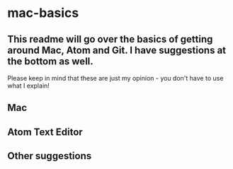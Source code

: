 # mac-basics

## This readme will go over the basics of getting around Mac, Atom and Git. I have suggestions at the bottom as well.

Please keep in mind that these are just my opinion - you don't have to use what I explain!


## Mac



## Atom Text Editor



## Other suggestions
